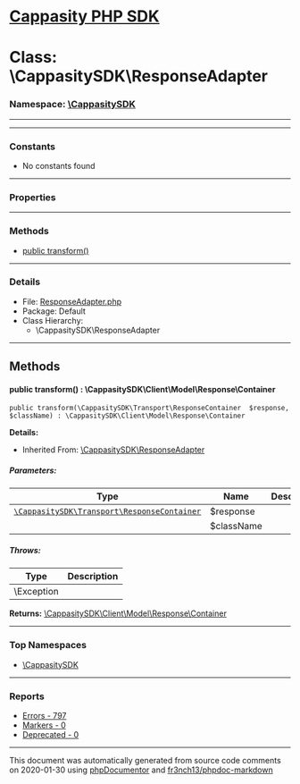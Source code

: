 # [Cappasity PHP SDK](../home.md)

# Class: \CappasitySDK\ResponseAdapter
### Namespace: [\CappasitySDK](../namespaces/CappasitySDK.md)
---
---
### Constants
* No constants found
---
### Properties
---
### Methods
* [public transform()](../classes/CappasitySDK.ResponseAdapter.md#method_transform)
---
### Details
* File: [ResponseAdapter.php](../files/ResponseAdapter.md)
* Package: Default
* Class Hierarchy:
  * \CappasitySDK\ResponseAdapter

---
## Methods
<a name="method_transform" class="anchor"></a>
#### public transform() : \CappasitySDK\Client\Model\Response\Container

```
public transform(\CappasitySDK\Transport\ResponseContainer  $response,   $className) : \CappasitySDK\Client\Model\Response\Container
```

**Details:**
* Inherited From: [\CappasitySDK\ResponseAdapter](../classes/CappasitySDK.ResponseAdapter.md)
##### Parameters:
| Type | Name | Description |
| ---- | ---- | ----------- |
| <code><a href="../classes/CappasitySDK.Transport.ResponseContainer.html">\CappasitySDK\Transport\ResponseContainer</a></code> | $response  |  |
| <code></code> | $className  |  |
##### Throws:
| Type | Description |
| ---- | ----------- |
| \Exception |  |

**Returns:** <a href="../classes/CappasitySDK.Client.Model.Response.Container.html">\CappasitySDK\Client\Model\Response\Container</a>



---

### Top Namespaces

* [\CappasitySDK](../namespaces/CappasitySDK.html.md)

---

### Reports
* [Errors - 797](../reports/errors.md)
* [Markers - 0](../reports/markers.md)
* [Deprecated - 0](../reports/deprecated.md)

---

This document was automatically generated from source code comments on 2020-01-30 using [phpDocumentor](http://www.phpdoc.org/) and [fr3nch13/phpdoc-markdown](https://github.com/fr3nch13/phpdoc-markdown)
